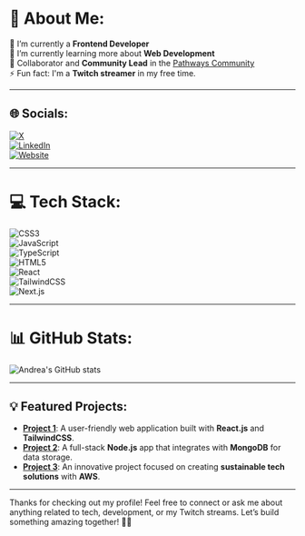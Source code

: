 # 💫 About Me:
🔭 I’m currently a **Frontend Developer**  
🌱 I’m currently learning more about **Web Development**  
💬 Collaborator and **Community Lead** in the [Pathways Community](https://oscarswanros.com/comunidad/)  
⚡ Fun fact: I'm a **Twitch streamer** in my free time.

---

## 🌐 Socials:
[![X](https://img.shields.io/badge/X-%23F06292.svg?logo=X&logoColor=white)](https://x.com/usrdeaba)  
[![LinkedIn](https://img.shields.io/badge/-LinkedIn-%23F06292.svg?logo=LinkedIn&logoColor=white)](https://www.linkedin.com/in/andrea-blass-3a63441b7/)  
[![Website](https://img.shields.io/badge/-Website-%23F06292.svg?logo=CodePen&logoColor=white)](https://usrdeaba-klzy-jfdq2hzy5-andreablass-projects.vercel.app/)

---

# 💻 Tech Stack:
![CSS3](https://img.shields.io/badge/css3-%23F06292.svg?style=flat&logo=css3&logoColor=white)  
![JavaScript](https://img.shields.io/badge/javascript-%23323330.svg?style=flat&logo=javascript&logoColor=%23F7DF1E)  
![TypeScript](https://img.shields.io/badge/typescript-%23323330.svg?style=flat&logo=typescript&logoColor=%23007ACC)  
![HTML5](https://img.shields.io/badge/html5-%23F06292.svg?style=flat&logo=html5&logoColor=white)  
![React](https://img.shields.io/badge/react-%2361DAFB.svg?style=flat&logo=react&logoColor=white)  
![TailwindCSS](https://img.shields.io/badge/tailwindcss-%2338B2AC.svg?style=flat&logo=tailwind-css&logoColor=white)  
![Next.js](https://img.shields.io/badge/Next-%23F06292.svg?style=flat&logo=next.js&logoColor=white)

---

# 📊 GitHub Stats:
![Andrea's GitHub stats](https://github-readme-stats.vercel.app/api?username=andreablass&theme=radical&show_icons=true)

---

## 💡 Featured Projects:
- **[Project 1](https://github.com/your_project_link)**: A user-friendly web application built with **React.js** and **TailwindCSS**.
- **[Project 2](https://github.com/your_project_link)**: A full-stack **Node.js** app that integrates with **MongoDB** for data storage.
- **[Project 3](https://github.com/your_project_link)**: An innovative project focused on creating **sustainable tech solutions** with **AWS**.

---

Thanks for checking out my profile! Feel free to connect or ask me about anything related to tech, development, or my Twitch streams. Let’s build something amazing together! 🚀💖

